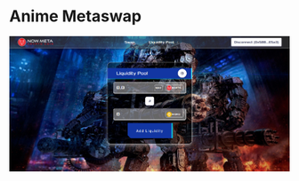# Anime Metaswap

<img src="https://github.com//Anime-Village/anim-meta-swap/blob/main/public/metaswap.png?raw=true"/>
